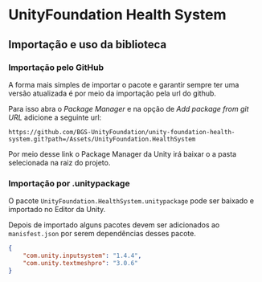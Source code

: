 # UnityFoundation Health System

## Importação e uso da biblioteca

### Importação pelo GitHub

A forma mais simples de importar o pacote e garantir sempre ter uma versão atualizada é por meio da importação pela url do github.

Para isso abra o *Package Manager* e na opção de *Add package from git URL* adicione a seguinte url:

```
https://github.com/BGS-UnityFoundation/unity-foundation-health-system.git?path=/Assets/UnityFoundation.HealthSystem
```

Por meio desse link o Package Manager da Unity irá baixar o a pasta selecionada na raiz do projeto.

### Importação por .unitypackage

O pacote `UnityFoundation.HealthSystem.unitypackage` pode ser baixado e importado no Editor da Unity.

Depois de importado alguns pacotes devem ser adicionados ao `manisfest.json` por serem dependências desses pacote.

```json
{
    "com.unity.inputsystem": "1.4.4",
    "com.unity.textmeshpro": "3.0.6"
}
```